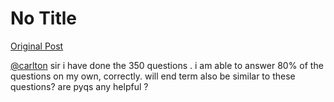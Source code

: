 # No Title

[Original Post](https://discourse.onlinedegree.iitm.ac.in/t/172333/9)

<p><a class="mention" href="/u/carlton">@carlton</a> sir i have done the 350 questions . i am able to answer 80% of the questions on my own, correctly. will end term also be similar to these questions? are pyqs any helpful ?</p>